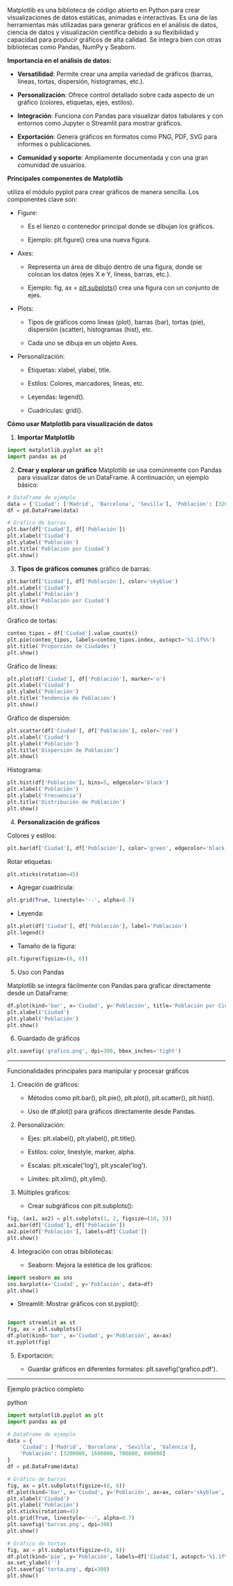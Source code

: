 Matplotlib es una biblioteca de código abierto en Python para crear visualizaciones de datos estáticas, animadas e interactivas. Es una de las herramientas más utilizadas para generar gráficos en el análisis de datos, ciencia de datos y visualización científica debido a su flexibilidad y capacidad para producir gráficos de alta calidad. Se integra bien con otras bibliotecas como Pandas, NumPy y Seaborn.

**Importancia en el análisis de datos:**

- **Versatilidad**: Permite crear una amplia variedad de gráficos (barras, líneas, tortas, dispersión, histogramas, etc.).

- **Personalización**: Ofrece control detallado sobre cada aspecto de un gráfico (colores, etiquetas, ejes, estilos).

- **Integración**: Funciona con Pandas para visualizar datos tabulares y con entornos como Jupyter o Streamlit para mostrar gráficos.

- **Exportación**: Genera gráficos en formatos como PNG, PDF, SVG para informes o publicaciones.

- **Comunidad y soporte**: Ampliamente documentada y con una gran comunidad de usuarios.

**Principales componentes de Matplotlib**

utiliza el módulo pyplot para crear gráficos de manera sencilla. Los componentes clave son:

- Figure:

    - Es el lienzo o contenedor principal donde se dibujan los gráficos.

    - Ejemplo: plt.figure() crea una nueva figura.

- Axes:

    - Representa un área de dibujo dentro de una figura, donde se colocan los datos (ejes X e Y, líneas, barras, etc.).

    - Ejemplo: fig, ax = [plt.subplots]()() crea una figura con un conjunto de ejes.

- Plots:

    - Tipos de gráficos como líneas (plot), barras (bar), tortas (pie), dispersión (scatter), histogramas (hist), etc.

    - Cada uno se dibuja en un objeto Axes.

- Personalización:

	- Etiquetas: xlabel, ylabel, title.

    - Estilos: Colores, marcadores, líneas, etc.

    - Leyendas: legend().

    - Cuadrículas: grid().

**Cómo usar Matplotlib para visualización de datos**

1. **Importar Matplotlib**
```python
import matplotlib.pyplot as plt
import pandas as pd
```

2. **Crear y explorar un gráfico**
Matplotlib se usa comúnmente con Pandas para visualizar datos de un DataFrame. A continuación, un ejemplo básico:

```python
# DataFrame de ejemplo
data = {'Ciudad': ['Madrid', 'Barcelona', 'Sevilla'], 'Población': [3200000, 1600000, 700000]}
df = pd.DataFrame(data)

# Gráfico de barras
plt.bar(df['Ciudad'], df['Población'])
plt.xlabel('Ciudad')
plt.ylabel('Población')
plt.title('Población por Ciudad')
plt.show()
```

3. **Tipos de gráficos comunes**
gráfico de barras:
```python
plt.bar(df['Ciudad'], df['Población'], color='skyblue')
plt.xlabel('Ciudad')
plt.ylabel('Población')
plt.title('Población por Ciudad')
plt.show()
```

Gráfico de tortas:

```python
conteo_tipos = df['Ciudad'].value_counts()
plt.pie(conteo_tipos, labels=conteo_tipos.index, autopct='%1.1f%%')
plt.title('Proporción de Ciudades')
plt.show()
```

Gráfico de líneas:

```python
plt.plot(df['Ciudad'], df['Población'], marker='o')
plt.xlabel('Ciudad')
plt.ylabel('Población')
plt.title('Tendencia de Población')
plt.show()
```

Gráfico de dispersión:

```python
plt.scatter(df['Ciudad'], df['Población'], color='red')
plt.xlabel('Ciudad')
plt.ylabel('Población')
plt.title('Dispersión de Población')
plt.show()
```

Histograma:

```python
plt.hist(df['Población'], bins=5, edgecolor='black')
plt.xlabel('Población')
plt.ylabel('Frecuencia')
plt.title('Distribución de Población')
plt.show()
```

4. **Personalización de gráficos**

Colores y estilos:
```python
plt.bar(df['Ciudad'], df['Población'], color='green', edgecolor='black', alpha=0.7)
```

Rotar etiquetas:
```python
plt.xticks(rotation=45)
```   

- Agregar cuadrícula:

```python
plt.grid(True, linestyle='--', alpha=0.7)
```

- Leyenda:

```python
plt.plot(df['Ciudad'], df['Población'], label='Población')
plt.legend()
```

- Tamaño de la figura:

```python
plt.figure(figsize=(8, 6))
```


5. Uso con Pandas

Matplotlib se integra fácilmente con Pandas para graficar directamente desde un DataFrame:

```python
df.plot(kind='bar', x='Ciudad', y='Población', title='Población por Ciudad')
plt.xlabel('Ciudad')
plt.ylabel('Población')
plt.show()
```

6. Guardado de gráficos

```python
plt.savefig('grafico.png', dpi=300, bbox_inches='tight')
```

---

Funcionalidades principales para manipular y procesar gráficos

1. Creación de gráficos:

	- Métodos como plt.bar(), plt.pie(), plt.plot(), plt.scatter(), plt.hist().

    - Uso de df.plot() para gráficos directamente desde Pandas.

2. Personalización:

    - Ejes: plt.xlabel(), plt.ylabel(), plt.title().

    - Estilos: color, linestyle, marker, alpha.

    - Escalas: plt.xscale('log'), plt.yscale('log').

    - Límites: plt.xlim(), plt.ylim().

3. Múltiples gráficos:

    - Crear subgráficos con plt.subplots():

```python
fig, (ax1, ax2) = plt.subplots(1, 2, figsize=(10, 5))
ax1.bar(df['Ciudad'], df['Población'])
ax2.pie(df['Población'], labels=df['Ciudad'])
plt.show()
```

4. Integración con otras bibliotecas:

    - Seaborn: Mejora la estética de los gráficos:

```python
import seaborn as sns
sns.barplot(x='Ciudad', y='Población', data=df)
plt.show()
```

- Streamlit: Mostrar gráficos con st.pyplot():
        
~~~python

import streamlit as st
fig, ax = plt.subplots()
df.plot(kind='bar', x='Ciudad', y='Población', ax=ax)
st.pyplot(fig)

~~~        
5. Exportación:

    - Guardar gráficos en diferentes formatos: plt.savefig('grafico.pdf').


---

Ejemplo práctico completo

python

```python
import matplotlib.pyplot as plt
import pandas as pd

# DataFrame de ejemplo
data = {
    'Ciudad': ['Madrid', 'Barcelona', 'Sevilla', 'Valencia'],
    'Población': [3200000, 1600000, 700000, 800000]
}
df = pd.DataFrame(data)

# Gráfico de barras
fig, ax = plt.subplots(figsize=(8, 6))
df.plot(kind='bar', x='Ciudad', y='Población', ax=ax, color='skyblue', title='Población por Ciudad')
plt.xlabel('Ciudad')
plt.ylabel('Población')
plt.xticks(rotation=45)
plt.grid(True, linestyle='--', alpha=0.7)
plt.savefig('barras.png', dpi=300)
plt.show()

# Gráfico de tortas
fig, ax = plt.subplots(figsize=(8, 8))
df.plot(kind='pie', y='Población', labels=df['Ciudad'], autopct='%1.1f%%', ax=ax, title='Proporción de Población')
ax.set_ylabel('')
plt.savefig('torta.png', dpi=300)
plt.show()
```